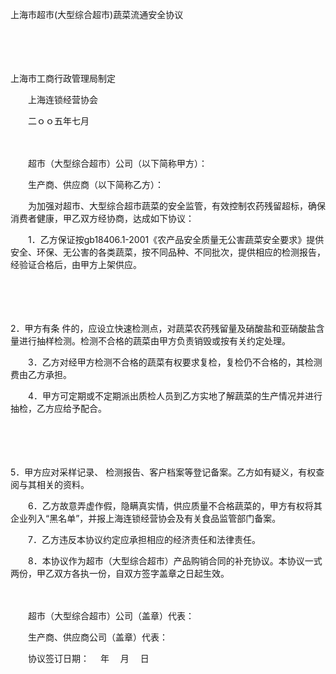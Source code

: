



上海市超市(大型综合超市)蔬菜流通安全协议



 

　　

　　


 上海市工商行政管理局制定
 
　　上海连锁经营协会
 
　　二ｏｏ五年七月
 
　　



　　超市（大型综合超市）公司（以下简称甲方）：　　

　　生产商、供应商（以下简称乙方）：　　

　　为加强对超市、大型综合超市蔬菜的安全监管，有效控制农药残留超标，确保消费者健康，甲乙双方经协商，达成如下协议：　　

　　1．乙方保证按gb18406.1-2001《农产品安全质量无公害蔬菜安全要求》提供安全、环保、无公害的各类蔬菜，按不同品种、不同批次，提供相应的检测报告，经验证合格后，由甲方上架供应。

　　

　　

2．甲方有条
件的，应设立快速检测点，对蔬菜农药残留量及硝酸盐和亚硝酸盐含量进行抽样检测。检测不合格的蔬菜由甲方负责销毁或按有关约定处理。

　　3．乙方对经甲方检测不合格的蔬菜有权要求复检，复检仍不合格的，其检测费由乙方承担。

　　4．甲方可定期或不定期派出质检人员到乙方实地了解蔬菜的生产情况并进行抽检，乙方应给予配合。

　　

　　

5．甲方应对采样记录、
检测报告、客户档案等登记备案。乙方如有疑义，有权查阅与其相关的资料。

　　6．乙方故意弄虚作假，隐瞒真实情，供应质量不合格蔬菜的，甲方有权将其企业列入“黑名单”，并报上海连锁经营协会及有关食品监管部门备案。

　　7．乙方违反本协议约定应承担相应的经济责任和法律责任。

　　8．本协议作为超市（大型综合超市）产品购销合同的补充协议。本协议一式两份，甲乙双方各执一份，自双方签字盖章之日起生效。

　　　　

　　超市（大型综合超市）公司（盖章）代表：　　

　　生产商、供应商公司（盖章）代表：　　

　　协议签订日期：　 年　 月　 日

　　